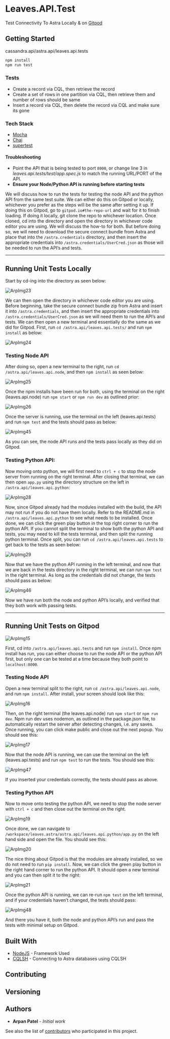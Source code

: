 # Leaves.API.Test

Test Connectivity To Astra Locally & on [Gitpod](https://gitpod.io/)


## Getting Started

cassandra.api/astra.api/leaves.api.tests

```sh
npm install 
npm run test
```

### Tests

* Create a record via CQL, then retrieve the record
* Create a set of rows in one partition via CQL, then retrieve them and number of rows should be same
* Insert a record via CQL, then delete the record via CQL and make sure its gone
  
### Tech Stack
- [Mocha](https://mochajs.org/)
- [Chai](https://www.chaijs.com/api/bdd/)
- [supertest](https://github.com/visionmedia/supertest)
  
#### Troubleshooting

* Point the API that is being tested to port `8000`, or change line 3 in *leaves.api.tests/test/app.spec.js* to match the running URL/PORT of the API.
* **Ensure your Node/Python API is running before starting tests**


We will discuss how to run the tests for testing the node API and the python API from the same test suite. We can either do this on Gitpod or locally, whichever you prefer as the steps will be the same after setting it up. If doing this on Gitpod, go to `gitpod.io#the-repo-url` and wait for it to finish loading. If doing it locally, git clone the repo to whichever location. Once cloned, cd into the directory and open the directory in whichever code editor you are using. We will discuss the how-to for both. But before doing so, we will need to download the secure connect bundle from Astra and place that into the `/astra.credentials` directory, and then insert the appropriate credentials into `/astra.credentials/UserCred.json` as those will be needed to run the API’s and tests. 

---

## Running Unit Tests Locally

Start by cd-ing into the directory as seen below:

![ArpImg23](Assets/../../../Assets/Images/ArpImg23.png)

We can then open the directory in whichever code editor you are using. Before beginning, take the secure connect bundle zip from Astra and insert it into `/astra.credentials`, and then insert the appropriate credentials into `/astra.credentials/UserCred.json` as we will need them to run the API’s and tests. We can then open a new terminal and essentially do the same as we did for Gitpod. First, run `cd /astra.api/leaves.api.tests/` and run `npm install` as below:

![ArpImg24](Assets/../../../Assets/Images/ArpImg24.png)

### Testing Node API

After doing so, open a new terminal to the right, run `cd /astra.api/leaves.api.node`, and then `npm install` as seen below:

![ArpImg25](Assets/../../../Assets/Images/ArpImg25.png)

Once the npm installs have been run for both, using the terminal on the right (leaves.api.node) run `npm start` or `npm run dev` as outlined prior:

![ArpImg26](Assets/../../../Assets/Images/ArpImg26.png)

Once the server is running, use the terminal on the left (leaves.api.tests) and run `npm test` and the tests should pass as below:

![ArpImg45](Assets/../../../Assets/Images/ArpImg45.png)


As you can see, the node API runs and the tests pass locally as they did on Gitpod. 

### Testing Python API:

Now moving onto python, we will first need to `ctrl + c` to stop the node server from running on the right terminal. After closing that terminal, we can then open `app.py` using the directory structure on the left in `/astra.api/leaves.api.python`:

![ArpImg28](Assets/../../../Assets/Images/ArpImg28.png)

Now, since Gitpod already had the modules installed with the build, the API may not run if you do not have them locally. Refer to the README.md in `/astra.api/leaves.api.python` to see what needs to be installed. Once done, we can click the green play button in the top right corner to run the python API. If you cannot split the terminal to show both the python API and tests, you may need to kill the tests terminal, and then split the running python terminal. Once split, you can run `cd /astra.api/leaves.api.tests` to get back to the tests as seen below:

![ArpImg29](Assets/../../../Assets/Images/ArpImg29.png)

Now that we have the python API running in the left terminal, and now that we are back in the tests directory in the right terminal, we can run `npm test` in the right terminal. As long as the credentials did not change, the tests should pass as below:

![ArpImg46](Assets/../../../Assets/Images/ArpImg46.png)

Now we have run both the node and python API’s locally, and verified that they both work with passing tests.

---

## Running Unit Tests on Gitpod

![ArpImg15](Assets/../../../Assets/Images/ArpImg15.png)

First, cd into `/astra.api/leaves.api.tests` and run `npm install`. Once npm install has run, you can either choose to run the node API or the python API first, but only one can be tested at a time because they both point to `localhost:8000`.

### Testing Node API

Open a new terminal split to the right, run `cd /astra.api/leaves.api.node`, and run `npm install`. After install, your screen should look like this: 

![ArpImg16](Assets/../../../Assets/Images/ArpImg16.png)

Then, on the right terminal (the leaves.api.node) run `npm start` or `npm run dev`. Npm run dev uses nodemon, as outlined in the package.json file, to automatically restart the server after detecting changes, i.e. any saves. Once running, you can click make public and close out the next popup. You should see this:

![ArpImg17](Assets/../../../Assets/Images/ArpImg17.png)

Now that the node API is running, we can use the terminal on the left (leaves.api.tests) and run `npm test` to run the tests. You should see this:

![ArpImg47](Assets/../../../Assets/Images/ArpImg47.png)

If you inserted your credentials correctly, the tests should pass as above.

### Testing Python API

Now to move onto testing the python API, we need to stop the node server with `ctrl + c` and then close out the terminal on the right.

![ArpImg19](Assets/../../../Assets/Images/ArpImg19.png)

Once done, we can navigate to `/workspace/leaves.astra/astra.api/leaves.api.python/app.py` on the left hand side and open the file. You should see this:

![ArpImg20](Assets/../../../Assets/Images/ArpImg20.png)

The nice thing about Gitpod is that the modules are already installed, so we do not need to run `pip install`. Now, we can click the green play button in the right hand corner to run the python API. It should open a new terminal and you can then split it to the right:

![ArpImg21](Assets/../../../Assets/Images/ArpImg21.png)

Once the python API is running, we can re-run `npm test` on the left terminal, and if your credentials haven’t changed, the tests should pass: 

![ArpImg48](Assets/../../../Assets/Images/ArpImg48.png)

And there you have it, both the node and python API’s run and pass the tests with minimal setup on Gitpod.

## Built With

* [NodeJS](https://nodejs.org/en/) - Framework Used
* [CQLSH](https://docs.datastax.com/en/astra/aws/doc/dscloud/astra/dscloudConnectcqlshConsole.html) - Connecting to Astra databases using CQLSH

## Contributing

## Versioning

## Authors
* **Arpan Patel** - *Initial work*

See also the list of [contributors](https://github.com/your/project/contributors) who participated in this project.